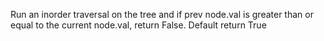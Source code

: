 Run an inorder traversal on the tree and if prev node.val is greater than or equal to the current node.val, return False. Default return True​
